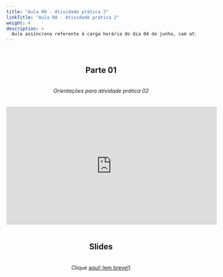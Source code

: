 ```yaml
---
title: "Aula 08 - Atividade prática 2"
linkTitle: "Aula 08 - Atividade prática 2"
weight: 4
description: >
  Aula assíncrona referente à carga horária do dia 04 de junho, com atividade prática 2
---
```


<br>
<div align="center">
<h2>Parte 01</h2>
<br>
<i>Orientações para atividade prática 02</i>
<br><br><br>
<iframe width="560" height="315" src="https://www.youtube.com/embed/12UwJRQjIJ4" frameborder="0" allow="accelerometer; autoplay; clipboard-write; encrypted-media; gyroscope; picture-in-picture" allowfullscreen></iframe>
<br><br>

<h2>Slides</h2>
<br>
Clique <a href="https://github.com/desirrepetters/gstreinamentoeconsultoria/raw/master/userguide/content/pt-br/2024_01/aulas/slides/aula_01.pdf">aqui! (em breve!)</a>
</div>